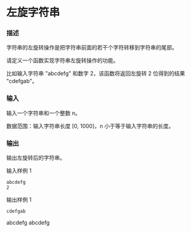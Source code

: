 # 左旋字符串

### 描述
字符串的左旋转操作是把字符串前面的若干个字符转移到字符串的尾部。

请定义一个函数实现字符串左旋转操作的功能。

比如输入字符串 "abcdefg" 和数字 2，该函数将返回左旋转 2 位得到的结果 "cdefgab"。

### 输入
输入一个字符串和一个整数 n。

数据范围：输入字符串长度 [0, 1000]，n 小于等于输入字符串的长度。

### 输出
输出左旋转后的字符串。

输入样例 1
```
abcdefg
2
```

输出样例 1
```
cdefgab
```

abcdefg abcdefg